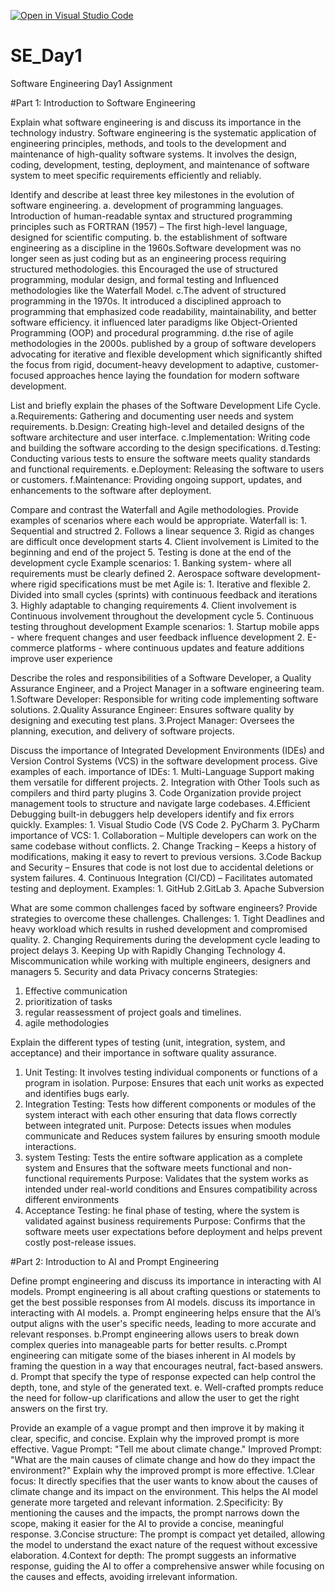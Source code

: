 [![Open in Visual Studio Code](https://classroom.github.com/assets/open-in-vscode-2e0aaae1b6195c2367325f4f02e2d04e9abb55f0b24a779b69b11b9e10269abc.svg)](https://classroom.github.com/online_ide?assignment_repo_id=18377349&assignment_repo_type=AssignmentRepo)
# SE_Day1
Software Engineering Day1 Assignment

#Part 1: Introduction to Software Engineering

Explain what software engineering is and discuss its importance in the technology industry.
Software engineering is the systematic application of engineering principles, methods, and tools to the development and maintenance of high-quality software systems. It involves the design, coding, development, testing, deployment, and maintenance of software system to meet specific requirements efficiently and reliably.

Identify and describe at least three key milestones in the evolution of software engineering.
a. development of programming languages. Introduction of human-readable syntax and structured programming principles such as FORTRAN (1957) – The first high-level language, designed for scientific computing.
b. the establishment of software engineering as a discipline in the 1960s.Software development was no longer seen as just coding but as an engineering process requiring structured methodologies. this Encouraged the use of structured programming, modular design, and formal testing and Influenced methodologies like the Waterfall Model.
c.The advent of structured programming in the 1970s. It introduced a disciplined approach to programming that emphasized code readability, maintainability, and better software efficiency. it influenced later paradigms like Object-Oriented Programming (OOP) and procedural programming.
d.the rise of agile methodologies in the 2000s. published by a group of software developers advocating for iterative and flexible development which significantly shifted the focus from rigid, document-heavy development to adaptive, customer-focused approaches hence laying the foundation for modern software development.


List and briefly explain the phases of the Software Development Life Cycle.
a.Requirements: Gathering and documenting user needs and system requirements.
b.Design: Creating high-level and detailed designs of the software architecture and user interface.
c.Implementation: Writing code and building the software according to the design specifications.
d.Testing: Conducting various tests to ensure the software meets quality standards and functional requirements.
e.Deployment: Releasing the software to users or customers.
f.Maintenance: Providing ongoing support, updates, and enhancements to the software after deployment.


Compare and contrast the Waterfall and Agile methodologies. Provide examples of scenarios where each would be appropriate.
Waterfall is: 1. Sequential and structred
              2. Follows a linear sequence
              3. Rigid as changes are difficult once development starts
              4. Client involvement is Limited to the beginning and end of the project
              5. Testing is done at the end of the development cycle
          Example scenarios:
            1. Banking system- where all requirements must be clearly defined
            2. Aerospace software development- where rigid specifications must be met
Agile is: 1. Iterative and flexible
          2. Divided into small cycles (sprints) with continuous feedback and iterations
          3. Highly adaptable to changing requirements
          4. Client involvement is Continuous involvement throughout the development cycle
          5. Continuous testing throughout development
    Example scenarios:
      1. Startup mobile apps - where frequent changes and user feedback influence development
      2. E-commerce platforms -  where continuous updates and feature additions improve user experience


Describe the roles and responsibilities of a Software Developer, a Quality Assurance Engineer, and a Project Manager in a software engineering team.
1.Software Developer: Responsible for writing code
                      implementing software solutions.
2.Quality Assurance Engineer: Ensures software quality by designing and executing test plans.
3.Project Manager: Oversees the planning, execution, and delivery of software projects.


Discuss the importance of Integrated Development Environments (IDEs) and Version Control Systems (VCS) in the software development process. Give examples of each.
importance of IDEs:
          1. Multi-Language Support making them versatile for different projects.
          2. Integration with Other Tools such as compilers and third party plugins
          3. Code Organization provide project management tools to structure and navigate large codebases.
          4.Efficient Debugging built-in debuggers help developers identify and fix errors quickly.
        Examples:
         1. Visual Studio Code (VS Code
         2. PyCharm
         3. PyCharm
importance of VCS:
      1. Collaboration – Multiple developers can work on the same codebase without conflicts.
      2. Change Tracking – Keeps a history of modifications, making it easy to revert to previous versions.
      3.Code Backup and Security – Ensures that code is not lost due to accidental deletions or system failures.
      4.  Continuous Integration (CI/CD) – Facilitates automated testing and deployment.
    Examples:
     1. GitHub
     2.GitLab
     3. Apache Subversion    


What are some common challenges faced by software engineers? Provide strategies to overcome these challenges.
Challenges: 
    1. Tight Deadlines and heavy workload which results in rushed development and compromised quality.
    2. Changing Requirements during the development cycle leading to project delays
    3. Keeping Up with Rapidly Changing Technology
    4. Miscommunication while working with multiple engineers, designers and managers
    5. Security and data Privacy concerns
  Strategies:
   1. Effective communication
   2. prioritization of tasks
   3. regular reassessment of project goals and timelines.
   4. agile methodologies


Explain the different types of testing (unit, integration, system, and acceptance) and their importance in software quality assurance.
1. Unit Testing: 
    It involves testing individual components or functions of a program in isolation.
    Purpose: Ensures that each unit works as expected and identifies bugs early.
2. Integration Testing:
     Tests how different components or modules of the system interact with each other ensuring that data flows correctly between integrated unit.
     Purpose: Detects issues when modules communicate and Reduces system failures by ensuring smooth module interactions.
3. system Testing:
     Tests the entire software application as a complete system and Ensures that the software meets functional and non-functional requirements
   Purpose: Validates that the system works as intended under real-world conditions and Ensures compatibility across different environments
4. Acceptance Testing:
    he final phase of testing, where the system is validated against business requirements
   Purpose: Confirms that the software meets user expectations before deployment and helps prevent costly post-release issues.


#Part 2: Introduction to AI and Prompt Engineering


Define prompt engineering and discuss its importance in interacting with AI models.
Prompt engineering is all about crafting questions or statements to get the best possible responses from AI models. 
discuss its importance in interacting with AI models.
a. Prompt engineering helps ensure that the AI’s output aligns with the user's specific needs, leading to more accurate and relevant responses. 
b.Prompt engineering allows users to break down complex queries into manageable parts for better results.
c.Prompt engineering can mitigate some of the biases inherent in AI models by framing the question in a way that encourages neutral, fact-based answers. 
d. Prompt that specify the type of response expected can help control the depth, tone, and style of the generated text.
e. Well-crafted prompts reduce the need for follow-up clarifications and allow the user to get the right answers on the first try. 

Provide an example of a vague prompt and then improve it by making it clear, specific, and concise. Explain why the improved prompt is more effective.
Vague Prompt:
"Tell me about climate change."
Improved Prompt:
"What are the main causes of climate change and how do they impact the environment?"
Explain why the improved prompt is more effective.
1.Clear focus: It directly specifies that the user wants to know about the causes of climate change and its impact on the environment. This helps the AI model generate more targeted and relevant information.
2.Specificity: By mentioning the causes and the impacts, the prompt narrows down the scope, making it easier for the AI to provide a concise, meaningful response.
3.Concise structure: The prompt is compact yet detailed, allowing the model to understand the exact nature of the request without excessive elaboration.
4.Context for depth: The prompt suggests an informative response, guiding the AI to offer a comprehensive answer while focusing on the causes and effects, avoiding irrelevant information.

